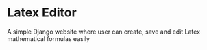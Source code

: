 # Latex Editor
A simple Django website where user can create, save and edit Latex mathematical formulas easily
